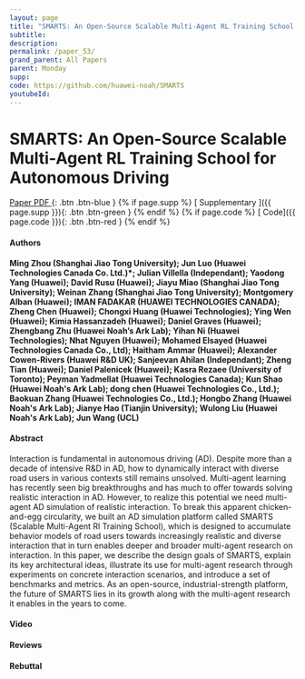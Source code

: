 ```yaml
---
layout: page
title: "SMARTS: An Open-Source Scalable Multi-Agent RL Training School for Autonomous Driving"
subtitle: 
description:
permalink: /paper_53/
grand_parent: All Papers
parent: Monday
supp: 
code: https://github.com/huawei-noah/SMARTS
youtubeId: 
---
```


# SMARTS: An Open-Source Scalable Multi-Agent RL Training School for Autonomous Driving

[<i class="fa fa-file-text-o" aria-hidden="true"></i> Paper PDF ](https://drive.google.com/file/d/1sPaYvDVpLwvCxpECYRqMowIYOfyJqS90/view){: .btn .btn-blue } {% if page.supp %} [<i class="fa fa-file-text-o" aria-hidden="true"></i> Supplementary ]({{ page.supp }}){: .btn .btn-green } {% endif %} {% if page.code %} [<i class="fa fa-github" aria-hidden="true"></i> Code]({{ page.code }}){: .btn .btn-red }
{% endif %}

#### Authors
**Ming Zhou (Shanghai Jiao Tong University); Jun Luo (Huawei Technologies Canada Co. Ltd.)*; Julian Villella (Independant); Yaodong Yang (Huawei); David Rusu (Huawei); Jiayu Miao (Shanghai Jiao Tong University); Weinan Zhang (Shanghai Jiao Tong University); Montgomery Alban (Huawei); IMAN FADAKAR (HUAWEI TECHNOLOGIES CANADA); Zheng Chen (Huawei); Chongxi Huang (Huawei Technologies); Ying Wen (Huawei); Kimia Hassanzadeh (Huawei); Daniel Graves (Huawei); Zhengbang Zhu (Huawei Noah’s Ark Lab); Yihan Ni (Huawei Technologies); Nhat Nguyen (Huawei); Mohamed Elsayed (Huawei Technologies Canada Co., Ltd); Haitham Ammar (Huawei); Alexander Cowen-Rivers (Huawei R&D UK); Sanjeevan Ahilan (Independant); Zheng Tian (Huawei); Daniel Palenicek (Huawei); Kasra Rezaee (University of Toronto); Peyman Yadmellat (Huawei Technologies Canada); Kun Shao (Huawei Noah's Ark Lab); dong chen (Huawei Technologies Co., Ltd.); Baokuan Zhang (Huawei Technologies Co., Ltd.); Hongbo Zhang (Huawei Noah's Ark Lab); Jianye Hao (Tianjin University); Wulong Liu (Huawei Noah's Ark Lab); Jun Wang (UCL)**

#### Abstract
Interaction is fundamental in autonomous driving (AD). Despite more than a decade of intensive R&D in AD, how to dynamically interact with diverse road users in various contexts still remains unsolved. Multi-agent learning has recently seen big breakthroughs and has much to offer towards solving realistic interaction in AD. However, to realize this potential we need multi-agent AD simulation of realistic interaction. To break this apparent chicken-and-egg circularity, we built an AD simulation platform called SMARTS (Scalable Multi-Agent Rl Training School), which is designed to accumulate behavior models of road users towards increasingly realistic and diverse interaction that in turn enables deeper and broader multi-agent research on interaction. In this paper, we describe the design goals of SMARTS, explain its key architectural ideas, illustrate its use for multi-agent research through experiments on concrete interaction scenarios, and introduce a set of benchmarks and metrics. As an open-source, industrial-strength platform, the future of SMARTS lies in its growth along with the multi-agent research it enables in the years to come.

#### Video 

#### Reviews

#### Rebuttal
